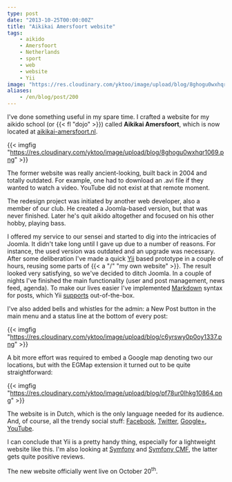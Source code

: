 ```yaml
---
type: post
date: "2013-10-25T00:00:00Z"
title: "Aikikai Amersfoort website"
tags:
    - aikido
    - Amersfoort
    - Netherlands
    - sport
    - web
    - website
    - Yii
image: "https://res.cloudinary.com/yktoo/image/upload/blog/8ghogu0wxhqr1069.png"
aliases:
    - /en/blog/post/200
---
```


I've done something useful in my spare time. I crafted a website for my aikido school (or {{< fl "dojo" >}}) called **Aikikai Amersfoort**, which is now located at [aikikai-amersfoort.nl](http://aikikai-amersfoort.nl/).

{{< imgfig "https://res.cloudinary.com/yktoo/image/upload/blog/8ghogu0wxhqr1069.png" >}}

The former website was really ancient-looking, built back in 2004 and totally outdated. For example, one had to download an .avi file if they wanted to watch a video. YouTube did not exist at that remote moment.

<!--more-->

The redesign project was initiated by another web developer, also a member of our club. He created a Joomla-based version, but that was never finished. Later he's quit aikido altogether and focused on his other hobby, playing bass.

I offered my service to our sensei and started to dig into the intricacies of Joomla. It didn't take long until I gave up due to a number of reasons. For instance, the used version was outdated and an upgrade was necessary. After some deliberation I've made a quick [Yii](http://www.yiiframework.com/) based prototype in a couple of hours, reusing some parts of {{< a "/" "my own website" >}}. The result looked very satisfying, so we've decided to ditch Joomla. In a couple of nights I've finished the main functionality (user and post management, news feed, agenda). To make our lives easier I've implemented [Markdown](http://daringfireball.net/projects/markdown/syntax) syntax for posts, which Yii [supports](http://www.yiiframework.com/doc/api/1.1/CMarkdown) out-of-the-box.

I've also added bells and whistles for the admin: a New Post button in the main menu and a status line at the bottom of every post:

{{< imgfig "https://res.cloudinary.com/yktoo/image/upload/blog/c6yrswy0p0oy1337.png" >}}

A bit more effort was required to embed a Google map denoting two our locations, but with the EGMap extension it turned out to be quite straightforward:

{{< imgfig "https://res.cloudinary.com/yktoo/image/upload/blog/pf78ur0lhkg10864.png" >}}

The website is in Dutch, which is the only language needed for its audience. And, of course, all the trendy social stuff: [Facebook](http://www.facebook.com/pages/Aikikai-Amersfoort/233137963447868), [Twitter](http://twitter.com/aiki_amersfoort), [Google+](http://plus.google.com/112010950208592078236), [YouTube](http://www.youtube.com/user/JoginderSinghAikido).

I can conclude that Yii is a pretty handy thing, especially for a lightweight website like this. I'm also looking at [Symfony](http://symfony.com/) and [Symfony CMF](http://cmf.symfony.com/), the latter gets quite positive reviews.

The new website officially went live on October 20<sup>th</sup>.
